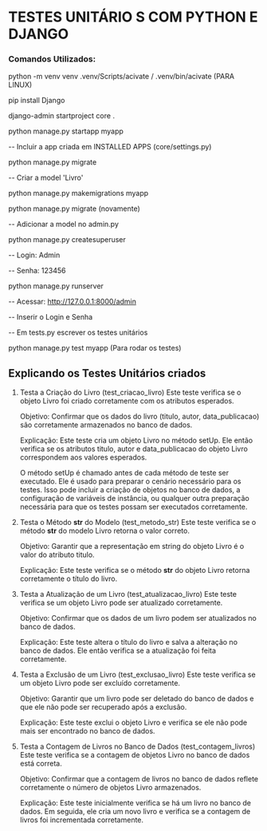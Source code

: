 ﻿# TESTES UNITÁRIO S COM PYTHON E DJANGO

### Comandos Utilizados:
 python -m venv venv
 .venv/Scripts/acivate / .venv/bin/acivate (PARA LINUX)

 pip install Django

 django-admin startproject core .
 
 python manage.py startapp myapp

 -- Incluir a app criada em INSTALLED APPS (core/settings.py)

 python manage.py migrate

  -- Criar a model 'Livro'

 python manage.py makemigrations myapp

 python manage.py migrate (novamente)

 -- Adicionar a model no admin.py

 python manage.py createsuperuser

 -- Login: Admin

 -- Senha: 123456

 python manage.py runserver

 -- Acessar: http://127.0.0.1:8000/admin
 
 -- Inserir o Login e Senha

 -- Em tests.py escrever os testes unitários

 python manage.py test myapp (Para rodar os testes)

 ## Explicando os Testes Unitários criados

 1. Testa a Criação do Livro (test_criacao_livro)
Este teste verifica se o objeto Livro foi criado corretamente com os atributos esperados.

    Objetivo: Confirmar que os dados do livro (titulo, autor, data_publicacao) são corretamente armazenados no banco de dados.

    Explicação: Este teste cria um objeto Livro no método setUp. Ele então verifica se os atributos titulo, autor e data_publicacao do objeto Livro correspondem aos valores esperados.

    O método setUp é chamado antes de cada método de teste ser executado. Ele é usado para preparar o cenário necessário para os testes. Isso pode incluir a criação de objetos no banco de dados, a configuração de variáveis de instância, ou qualquer outra preparação necessária para que os testes possam ser executados corretamente.

2. Testa o Método __str__ do Modelo (test_metodo_str)
Este teste verifica se o método __str__ do modelo Livro retorna o valor correto.

    Objetivo: Garantir que a representação em string do objeto Livro é o valor do atributo titulo.

    Explicação: Este teste verifica se o método __str__ do objeto Livro retorna corretamente o título do livro.

3. Testa a Atualização de um Livro (test_atualizacao_livro)
Este teste verifica se um objeto Livro pode ser atualizado corretamente.

    Objetivo: Confirmar que os dados de um livro podem ser atualizados no banco de dados.

    Explicação: Este teste altera o título do livro e salva a alteração no banco de dados. Ele então verifica se a atualização foi feita corretamente.

4. Testa a Exclusão de um Livro (test_exclusao_livro)
Este teste verifica se um objeto Livro pode ser excluído corretamente.

    Objetivo: Garantir que um livro pode ser deletado do banco de dados e que ele não pode ser recuperado após a exclusão.

    Explicação: Este teste exclui o objeto Livro e verifica se ele não pode mais ser encontrado no banco de dados.

5. Testa a Contagem de Livros no Banco de Dados (test_contagem_livros)
Este teste verifica se a contagem de objetos Livro no banco de dados está correta.

    Objetivo: Confirmar que a contagem de livros no banco de dados reflete corretamente o número de objetos Livro armazenados.

    Explicação: Este teste inicialmente verifica se há um livro no banco de dados. Em seguida, ele cria um novo livro e verifica se a contagem de livros foi incrementada corretamente.
